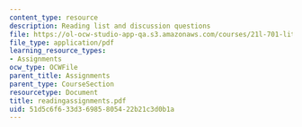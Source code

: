 ```yaml
---
content_type: resource
description: Reading list and discussion questions
file: https://ol-ocw-studio-app-qa.s3.amazonaws.com/courses/21l-701-literary-interpretation-interpreting-poetry-fall-2003/51d5c6f633d36985805422b21c3d0b1a_readingassignments.pdf
file_type: application/pdf
learning_resource_types:
- Assignments
ocw_type: OCWFile
parent_title: Assignments
parent_type: CourseSection
resourcetype: Document
title: readingassignments.pdf
uid: 51d5c6f6-33d3-6985-8054-22b21c3d0b1a
---
```

